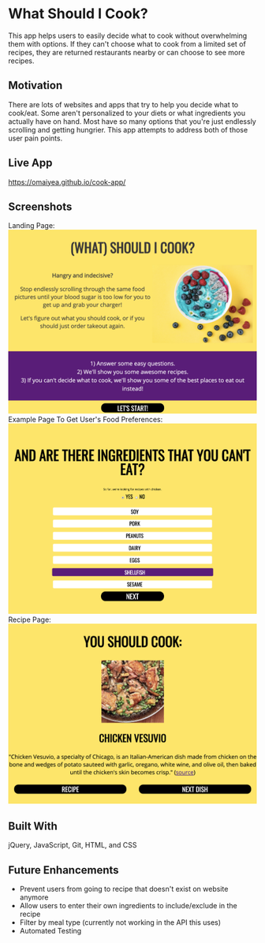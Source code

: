# What Should I Cook?
This app helps users to easily decide what to cook without overwhelming them with options. If they can't choose what to cook from a limited set of recipes, they are returned restaurants nearby or can choose to see more recipes.

## Motivation
There are lots of websites and apps that try to help you decide what to cook/eat. Some aren't personalized to your diets or what ingredients you actually have on hand. Most have so many options that you're just endlessly scrolling and getting hungrier. This app attempts to address both of those user pain points. 

## Live App
https://omaiyea.github.io/cook-app/

## Screenshots
Landing Page:
<img src="https://github.com/omaiyea/cook-app/blob/master/screenshots/start-page.png?raw=true">
Example Page To Get User's Food Preferences: 
<img src="https://github.com/omaiyea/cook-app/blob/master/screenshots/food-preferences.png?raw=true">
Recipe Page: 
<img src="https://github.com/omaiyea/cook-app/blob/master/screenshots/recipe-page.png?raw=true">

## Built With
jQuery, JavaScript, Git, HTML, and CSS

## Future Enhancements
* Prevent users from going to recipe that doesn't exist on website anymore
* Allow users to enter their own ingredients to include/exclude in the recipe
* Filter by meal type (currently not working in the API this uses) 
* Automated Testing
